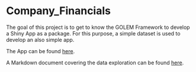 # Company_Financials

The goal of this project is to get to know the GOLEM Framework to develop a Shiny App as a package. For this purpose, a simple dataset is used to develop an also simple app. 

The App can be found [here](https://swerner1896.shinyapps.io/CompanyFinancialsProject/).

A Markdown document covering the data exploration can be found [here](https://rpubs.com/swerner1896/885543).
